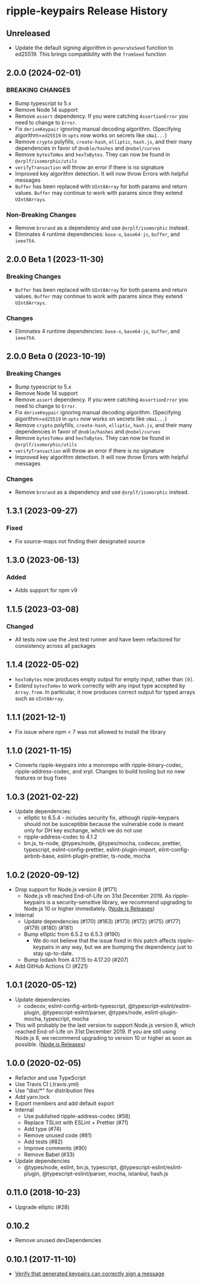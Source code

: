 # ripple-keypairs Release History

## Unreleased
- Update the default signing algorithm in `generateSeed` function to ed25519. This brings compatibility with the `fromSeed` function

## 2.0.0 (2024-02-01)

### BREAKING CHANGES
* Bump typescript to 5.x
* Remove Node 14 support
* Remove `assert` dependency. If you were catching `AssertionError` you need to change to `Error`.
* Fix `deriveKeypair` ignoring manual decoding algorithm. (Specifying algorithm=`ed25519` in `opts` now works on secrets like `sNa1...`)
* Remove `crypto` polyfills, `create-hash`, `elliptic`, `hash.js`, and their many dependencies in favor of `@noble/hashes` and `@nobel/curves`
* Remove `bytesToHex` and `hexToBytes`.  They can now be found in `@xrplf/isomorphic/utils`
* `verifyTransaction` will throw an error if there is no signature
* Improved key algorithm detection. It will now throw Errors with helpful messages
* `Buffer` has been replaced with `UInt8Array` for both params and return values. `Buffer` may continue to work with params since they extend `UInt8Arrays`.

### Non-Breaking Changes
* Remove `brorand` as a dependency and use `@xrplf/isomorphic` instead.
* Eliminates 4 runtime dependencies: `base-x`, `base64-js`, `buffer`, and `ieee754`.

## 2.0.0 Beta 1 (2023-11-30)

### Breaking Changes
* `Buffer` has been replaced with `UInt8Array` for both params and return values. `Buffer` may continue to work with params since they extend `UInt8Arrays`.

### Changes
* Eliminates 4 runtime dependencies: `base-x`, `base64-js`, `buffer`, and `ieee754`.

## 2.0.0 Beta 0 (2023-10-19)

### Breaking Changes
* Bump typescript to 5.x
* Remove Node 14 support
* Remove `assert` dependency. If you were catching `AssertionError` you need to change to `Error`.
* Fix `deriveKeypair` ignoring manual decoding algorithm. (Specifying algorithm=`ed25519` in `opts` now works on secrets like `sNa1...`)
* Remove `crypto` polyfills, `create-hash`, `elliptic`, `hash.js`, and their many dependencies in favor of `@noble/hashes` and `@nobel/curves`
* Remove `bytesToHex` and `hexToBytes`.  They can now be found in `@xrplf/isomorphic/utils`
* `verifyTransaction` will throw an error if there is no signature
* Improved key algorithm detection. It will now throw Errors with helpful messages

### Changes
* Remove `brorand` as a dependency and use `@xrplf/isomorphic` instead.

## 1.3.1 (2023-09-27)
### Fixed
* Fix source-maps not finding their designated source

## 1.3.0 (2023-06-13)
### Added
* Adds support for npm v9

## 1.1.5 (2023-03-08)
### Changed
- All tests now use the Jest test runner and have been refactored for consistency across all packages

## 1.1.4 (2022-05-02)
- `hexToBytes` now produces empty output for empty input, rather than `[0]`.
- Extend `bytesToHex` to work correctly with any input type accepted by `Array.from`.
  In particular, it now produces correct output for typed arrays such as `UInt8Array`.

## 1.1.1 (2021-12-1)
- Fix issue where npm < 7 was not allowed to install the library

## 1.1.0 (2021-11-15)
- Converts ripple-keypairs into a monorepo with ripple-binary-codec,
  ripple-address-codec, and xrpl. Changes to build tooling but no new features or
  bug fixes

## 1.0.3 (2021-02-22)

* Update dependencies:
  * elliptic to 6.5.4 - includes security fix, although ripple-keypairs should not be susceptible because the vulnerable code is meant only for DH key exchange, which we do not use
  * ripple-address-codec to 4.1.2
  * bn.js, ts-node, @types/node, @types/mocha, codecov, prettier, typescript, eslint-config-prettier, eslint-plugin-import, elint-config-airbnb-base, eslint-plugin-prettier, ts-node, mocha

## 1.0.2 (2020-09-12)

* Drop support for Node.js version 8 (#171)
  * Node.js v8 reached End-of-Life on 31st December 2019. As ripple-keypairs is a security-sensitive library, we recommend upgrading to Node.js 10 or higher immediately. ([Node.js Releases](https://nodejs.org/en/about/releases/))
* Internal
  * Update dependencies (#170) (#163) (#173) (#172) (#175) (#177) (#179) (#180) (#181)
  * Bump elliptic from 6.5.2 to 6.5.3 (#190)
    * We do not believe that the issue fixed in this patch affects ripple-keypairs in any way, but we are bumping the dependency just to stay up-to-date.
  * Bump lodash from 4.17.15 to 4.17.20 (#207)
* Add GitHub Actions CI (#221)

## 1.0.1 (2020-05-12)

* Update dependencies
  * codecov, eslint-config-airbnb-typescript, @typescript-eslint/eslint-plugin, @typescript-eslint/parser, @types/node, eslint-plugin-mocha, typescript, mocha
* This will probably be the last version to support Node.js version 8, which reached End-of-Life on 31st December 2019. If you are still using Node.js 8, we recommend upgrading to version 10 or higher as soon as possible. ([Node.js Releases](https://nodejs.org/en/about/releases/))

## 1.0.0 (2020-02-05)

* Refactor and use TypeScript
* Use Travis CI (.travis.yml)
* Use "dist/*" for distribution files
* Add yarn.lock
* Export members and add default export
* Internal
  * Use published ripple-address-codec (#58)
  * Replace TSLint with ESLint + Prettier (#71)
  * Add type (#74)
  * Remove unused code (#81)
  * Add tests (#82)
  * Improve comments (#90)
  * Remove Babel (#33)
* Update dependencies
  * @types/node, eslint, bn.js, typescript, @typescript-eslint/eslint-plugin, @typescript-eslint/parser, mocha, istanbul, hash.js

## 0.11.0 (2018-10-23)

* Upgrade elliptic (#28)

## 0.10.2

* Remove unused devDependencies

## 0.10.1 (2017-11-10)

* [Verify that generated keypairs can correctly sign a message](https://github.com/ripple/ripple-keypairs/pull/22)
